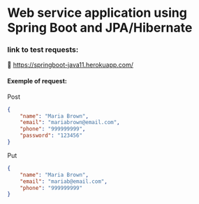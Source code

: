 # Web service application using Spring Boot and JPA/Hibernate



### link to test requests:

:link: https://springboot-java11.herokuapp.com/



#### Exemple of request:

Post

```json
{
	"name": "Maria Brown",
	"email": "mariabrown@email.com",
	"phone": "999999999",
	"password": "123456"
}
```


Put

```json
{
	"name": "Maria Brown",
	"email": "mariab@email.com",
	"phone": "999999999"
}
```






